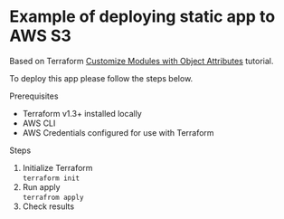 # Example of deploying static app to AWS S3

Based on Terraform [Customize Modules with Object
Attributes](https://learn.hashicorp.com/tutorials/terraform/module-object-attributes?in=terraform/modules)
tutorial.

To deploy this app please follow the steps below.

Prerequisites
- Terraform v1.3+ installed locally
- AWS CLI​​
- AWS Credentials configured for use with Terraform

Steps
1. Initialize Terraform\
```terraform init```
2. Run apply\
```terrafrom apply```
3. Check results\
[](https://github.com/Yurii-Zakharov/devops/blob/master/IaC/Terrafrom/AWS/s3-static-app/terramino.png)